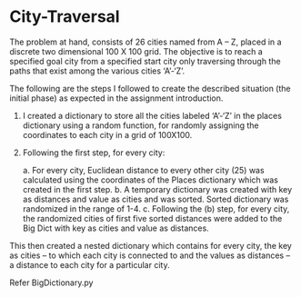 # City-Traversal

The problem at hand, consists of 26 cities named from A – Z, placed in a discrete two dimensional 100 X 100 grid. The objective is to reach a specified goal city from a specified start city only traversing through the paths that exist among the various cities ‘A’-‘Z’.

The following are the steps I followed to create the described situation (the initial phase) as expected in the assignment introduction.

1. I created a dictionary to store all the cities labeled ‘A’-‘Z’ in the places dictionary using a random function, for randomly assigning the coordinates to each city in a grid of 100X100.

2. Following the first step, for every city:

   a. For every city, Euclidean distance to every other city (25) was calculated using the coordinates of the Places dictionary which was created in the first step.
   b. A temporary dictionary was created with key as distances and value as cities and was sorted. Sorted dictionary was randomized in the range of 1-4.
   c. Following the (b) step, for every city, the randomized cities of first five sorted distances were added to the Big Dict with key as cities and value as distances.

This then created a nested dictionary which contains for every city, the key as cities – to which each city is connected to and the values as distances – a distance to each city for a particular city.

Refer BigDictionary.py
